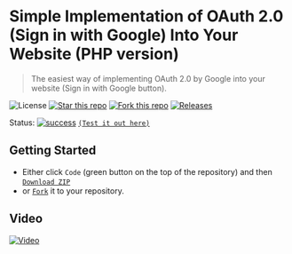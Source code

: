 # Simple Implementation of OAuth 2.0 (Sign in with Google) Into Your Website (PHP version)
> The easiest way of implementing OAuth 2.0 by Google into your website (Sign in with Google button).

![License](https://img.shields.io/npm/l/css-star-rating.svg) 
[![Star this repo](https://badgen.net/github/stars/blank-yt/Simple-Implementation-of-OAuth-2.0-Google-Sign-In-Into-Your-Website)](https://github.com/blank-yt/Simple-Implementation-of-OAuth-2.0-Google-Sign-In-Into-Your-Website/stargazers/)
[![Fork this repo](https://badgen.net/github/forks/blank-yt/Simple-Implementation-of-OAuth-2.0-Google-Sign-In-Into-Your-Website)](https://github.com/blank-yt/Simple-Implementation-of-OAuth-2.0-Google-Sign-In-Into-Your-Website/fork/)
[![Releases](https://img.shields.io/github/downloads/blank-yt/Simple-Implementation-of-OAuth-2.0-Google-Sign-In-Into-Your-Website/total.svg)](https://github.com/blank-yt/Simple-Implementation-of-OAuth-2.0-Google-Sign-In-Into-Your-Website/archive/refs/tags/Release.zip)

Status: [![success](https://user-images.githubusercontent.com/100468888/208658036-514215da-7838-44a9-8468-3a37e7e73b13.png)](https://blanksite.eu/714fd0cbde86a7f9ee603dd702ad3f67/) [`(Test it out here)`](https://blanksite.eu/714fd0cbde86a7f9ee603dd702ad3f67/)

## Getting Started
- Either click `Code` (green button on the top of the repository) and then [`Download ZIP`](https://github.com/blank-yt/Simple-Implementation-of-OAuth-2.0-Google-Sign-In-Into-Your-Website/archive/refs/tags/Release.zip)
- or [`Fork`](https://github.com/blank-yt/Simple-Implementation-of-OAuth-2.0-Google-Sign-In-Into-Your-Website/fork) it to your repository.

## Video
[![Video](https://img.youtube.com/vi/jlqv83Qfvig/0.jpg)](https://www.youtube.com/watch?v=jlqv83Qfvig)
